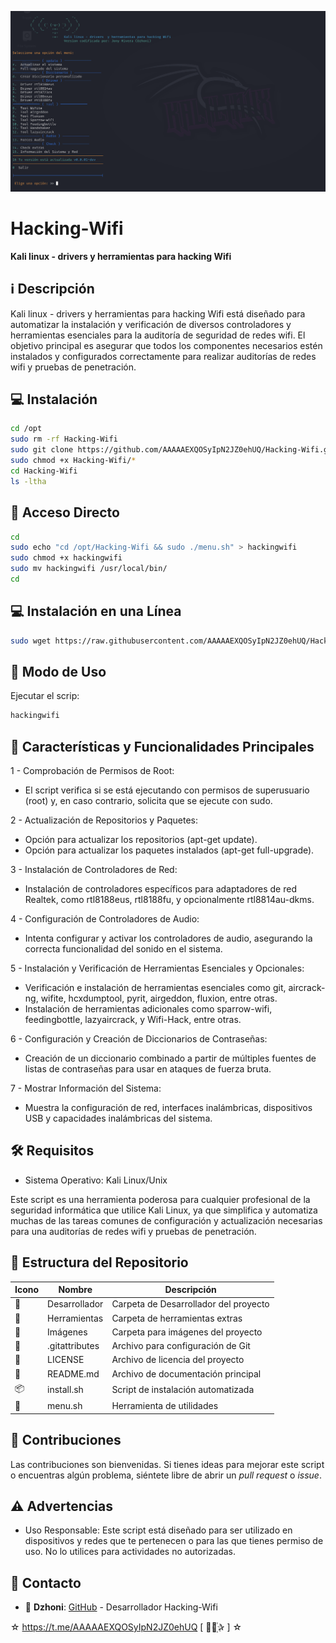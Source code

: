 ﻿![logo](https://github.com/AAAAAEXQOSyIpN2JZ0ehUQ/Hacking-Wifi/blob/main/Imagenes/hacking-wifi.png)

# Hacking-Wifi
**Kali linux - drivers y herramientas para hacking Wifi**

## :information_source: Descripción
Kali linux - drivers y herramientas para hacking Wifi está diseñado para automatizar la 
instalación y verificación de diversos controladores y herramientas esenciales para 
la auditoría de seguridad de redes wifi. El objetivo principal es asegurar que todos 
los componentes necesarios estén instalados y configurados correctamente para 
realizar auditorías de redes wifi y pruebas de penetración.

## :computer: Instalación
```bash
cd /opt
sudo rm -rf Hacking-Wifi
sudo git clone https://github.com/AAAAAEXQOSyIpN2JZ0ehUQ/Hacking-Wifi.git
sudo chmod +x Hacking-Wifi/*
cd Hacking-Wifi
ls -ltha
```

## :key: Acceso Directo
```bash
cd 
sudo echo "cd /opt/Hacking-Wifi && sudo ./menu.sh" > hackingwifi
sudo chmod +x hackingwifi
sudo mv hackingwifi /usr/local/bin/
cd
```

## :computer: Instalación en una Línea
```bash
sudo wget https://raw.githubusercontent.com/AAAAAEXQOSyIpN2JZ0ehUQ/Hacking-Wifi/refs/heads/main/install.sh -O - | sudo bash
```

## :rocket: Modo de Uso

Ejecutar el scrip:

```bash
hackingwifi
```

## :star2: Características y Funcionalidades Principales

1 - Comprobación de Permisos de Root:

* El script verifica si se está ejecutando con permisos de superusuario (root) y, en caso contrario, solicita que se ejecute con sudo.

2 - Actualización de Repositorios y Paquetes:

* Opción para actualizar los repositorios (apt-get update).
* Opción para actualizar los paquetes instalados (apt-get full-upgrade).

3 - Instalación de Controladores de Red:

* Instalación de controladores específicos para adaptadores de red Realtek, como rtl8188eus, rtl8188fu, y opcionalmente rtl8814au-dkms.

4 - Configuración de Controladores de Audio:

* Intenta configurar y activar los controladores de audio, asegurando la correcta funcionalidad del sonido en el sistema.

5 - Instalación y Verificación de Herramientas Esenciales y Opcionales:

* Verificación e instalación de herramientas esenciales como git, aircrack-ng, wifite, hcxdumptool, pyrit, airgeddon, fluxion, entre otras.
* Instalación de herramientas adicionales como sparrow-wifi, feedingbottle, lazyaircrack, y Wifi-Hack, entre otras.

6 - Configuración y Creación de Diccionarios de Contraseñas:

* Creación de un diccionario combinado a partir de múltiples fuentes de listas de contraseñas para usar en ataques de fuerza bruta.

7 - Mostrar Información del Sistema:

* Muestra la configuración de red, interfaces inalámbricas, dispositivos USB y capacidades inalámbricas del sistema.

## :hammer_and_wrench: Requisitos 
-  Sistema Operativo: Kali Linux/Unix

Este script es una herramienta poderosa para cualquier profesional de la seguridad 
informática que utilice Kali Linux, ya que simplifica y automatiza muchas de las 
tareas comunes de configuración y actualización necesarias para una auditorías de redes wifi y pruebas de penetración.

## :open_file_folder: Estructura del Repositorio

| Icono            | Nombre              | Descripción                               |
|------------------|---------------------|-------------------------------------------|
| :file_folder:    | Desarrollador       | Carpeta de Desarrollador del proyecto     |
| :file_folder:    | Herramientas        | Carpeta de herramientas extras            |
| :file_folder:    | Imágenes            | Carpeta para imágenes del proyecto        |
| :page_facing_up: | .gitattributes      | Archivo para configuración de Git         |
| :page_facing_up: | LICENSE             | Archivo de licencia del proyecto          |
| :book:           | README.md           | Archivo de documentación principal        |
| :package:        | install.sh          | Script de instalación automatizada        |
| :page_facing_up: | menu.sh             | Herramienta de utilidades                 |

## :star2: Contribuciones

Las contribuciones son bienvenidas. Si tienes ideas para mejorar este script o encuentras algún problema, siéntete libre de abrir un *pull request* o *issue*.

## :warning: Advertencias

- Uso Responsable: Este script está diseñado para ser utilizado en dispositivos y redes que te pertenecen o para las que tienes permiso de uso. No lo utilices para actividades no autorizadas.

## :email: Contacto 
* :busts_in_silhouette: **Dzhoni**: [GitHub](https://github.com/AAAAAEXQOSyIpN2JZ0ehUQ/Hacking-Wifi) - Desarrollador Hacking-Wifi

☆ https://t.me/AAAAAEXQOSyIpN2JZ0ehUQ [  ⃘⃤꙰✰ ] ☆
